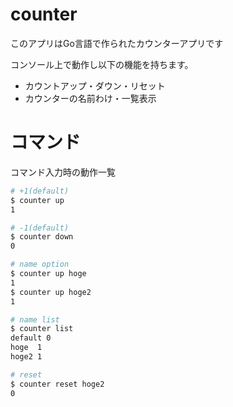 # counter

このアプリはGo言語で作られたカウンターアプリです

コンソール上で動作し以下の機能を持ちます。

* カウントアップ・ダウン・リセット
* カウンターの名前わけ・一覧表示

# コマンド

コマンド入力時の動作一覧

``` sh
# +1(default)
$ counter up
1

# -1(default)
$ counter down
0

# name option
$ counter up hoge
1
$ counter up hoge2
1

# name list
$ counter list
default 0
hoge  1
hoge2 1

# reset
$ counter reset hoge2
0
```

